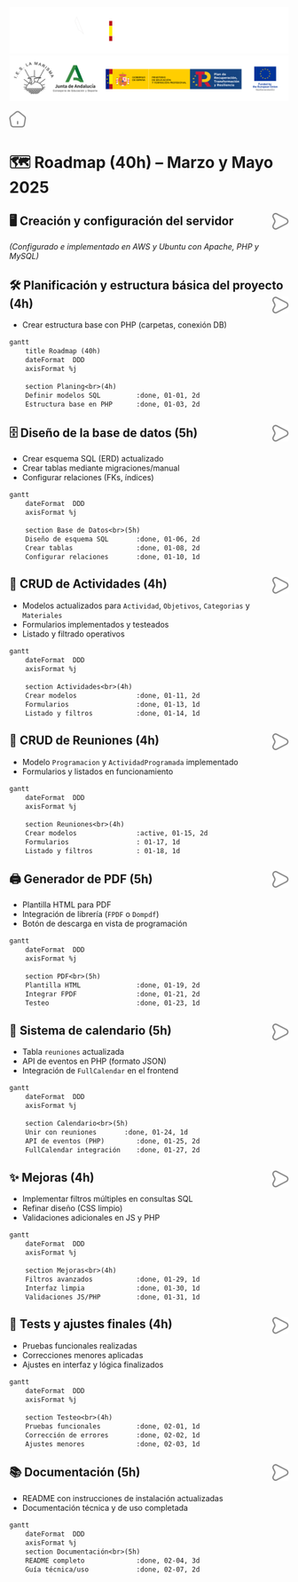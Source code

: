 ![](https://raw.githubusercontent.com/jcorvid509/.resGen/9cf65965f880c39d5e634d73522a6d656c4ea501/_bannerD.png#gh-dark-mode-only)
![](https://raw.githubusercontent.com/jcorvid509/.resGen/9cf65965f880c39d5e634d73522a6d656c4ea501/_bannerL.png#gh-light-mode-only)

<a href="/README.md"><img src="https://raw.githubusercontent.com/jcorvid509/.resGen/9cf65965f880c39d5e634d73522a6d656c4ea501/_home.svg" height="30"></a>

# 🗺️ Roadmap (40h) – Marzo y Mayo 2025

## 🖥 Creación y configuración del servidor<a href="0.srv.md"><img src="https://raw.githubusercontent.com/jcorvid509/.resGen/dbf0397a38c3e0828d9bd164f719d77f3d977cda/_arrow.svg" height="30" align="right"></a>
*(Configurado e implementado en AWS y Ubuntu con Apache, PHP y MySQL)*

## 🛠️ Planificación y estructura básica del proyecto (4h)<a href="1.plan.md"><img src="https://raw.githubusercontent.com/jcorvid509/.resGen/dbf0397a38c3e0828d9bd164f719d77f3d977cda/_arrow.svg" height="30" align="right"></a>
- Crear estructura base con PHP (carpetas, conexión DB)

```mermaid
gantt
    title Roadmap (40h)
    dateFormat  DDD
    axisFormat %j

    section Planing<br>(4h)
    Definir modelos SQL         :done, 01-01, 2d
    Estructura base en PHP      :done, 01-03, 2d
```

## 🗄️ Diseño de la base de datos (5h)<a href="2.db.md"><img src="https://raw.githubusercontent.com/jcorvid509/.resGen/dbf0397a38c3e0828d9bd164f719d77f3d977cda/_arrow.svg" height="30" align="right"></a>
- Crear esquema SQL (ERD) actualizado  
- Crear tablas mediante migraciones/manual  
- Configurar relaciones (FKs, índices)

```mermaid
gantt
    dateFormat  DDD
    axisFormat %j

    section Base de Datos<br>(5h)
    Diseño de esquema SQL       :done, 01-06, 2d
    Crear tablas                :done, 01-08, 2d
    Configurar relaciones       :done, 01-10, 1d
```

## 🎯 CRUD de Actividades (4h)<a href="3.act.md"><img src="https://raw.githubusercontent.com/jcorvid509/.resGen/dbf0397a38c3e0828d9bd164f719d77f3d977cda/_arrow.svg" height="30" align="right"></a>
- Modelos actualizados para `Actividad`, `Objetivos`, `Categorias` y `Materiales`  
- Formularios implementados y testeados  
- Listado y filtrado operativos

```mermaid
gantt
    dateFormat  DDD
    axisFormat %j

    section Actividades<br>(4h)
    Crear modelos               :done, 01-11, 2d
    Formularios                 :done, 01-13, 1d
    Listado y filtros           :done, 01-14, 1d
```

## 📅 CRUD de Reuniones (4h)<a href="4.reu.md"><img src="https://raw.githubusercontent.com/jcorvid509/.resGen/dbf0397a38c3e0828d9bd164f719d77f3d977cda/_arrow.svg" height="30" align="right"></a>
- Modelo `Programacion` y `ActividadProgramada` implementado  
- Formularios y listados en funcionamiento

```mermaid
gantt
    dateFormat  DDD
    axisFormat %j
   
    section Reuniones<br>(4h)
    Crear modelos               :active, 01-15, 2d
    Formularios                 : 01-17, 1d
    Listado y filtros           : 01-18, 1d
```

## 🖨️ Generador de PDF (5h)<a href="5.pdf.md"><img src="https://raw.githubusercontent.com/jcorvid509/.resGen/dbf0397a38c3e0828d9bd164f719d77f3d977cda/_arrow.svg" height="30" align="right"></a>
- Plantilla HTML para PDF  
- Integración de librería (`FPDF` o `Dompdf`)  
- Botón de descarga en vista de programación

```mermaid
gantt
    dateFormat  DDD
    axisFormat %j

    section PDF<br>(5h)
    Plantilla HTML              :done, 01-19, 2d
    Integrar FPDF               :done, 01-21, 2d
    Testeo                      :done, 01-23, 1d
```

## 📆 Sistema de calendario (5h)<a href="6.cld.md"><img src="https://raw.githubusercontent.com/jcorvid509/.resGen/dbf0397a38c3e0828d9bd164f719d77f3d977cda/_arrow.svg" height="30" align="right"></a>
- Tabla `reuniones` actualizada  
- API de eventos en PHP (formato JSON)  
- Integración de `FullCalendar` en el frontend

```mermaid
gantt
    dateFormat  DDD
    axisFormat %j
   
    section Calendario<br>(5h)
    Unir con reuniones       :done, 01-24, 1d
    API de eventos (PHP)        :done, 01-25, 2d
    FullCalendar integración    :done, 01-27, 2d
```

## ✨ Mejoras (4h)<a href="7.imp.md"><img src="https://raw.githubusercontent.com/jcorvid509/.resGen/dbf0397a38c3e0828d9bd164f719d77f3d977cda/_arrow.svg" height="30" align="right"></a>
- Implementar filtros múltiples en consultas SQL  
- Refinar diseño (CSS limpio)  
- Validaciones adicionales en JS y PHP

```mermaid
gantt
    dateFormat  DDD
    axisFormat %j

    section Mejoras<br>(4h)
    Filtros avanzados           :done, 01-29, 1d
    Interfaz limpia             :done, 01-30, 1d
    Validaciones JS/PHP         :done, 01-31, 1d
```

## 🧪 Tests y ajustes finales (4h)<a href="8.test.md"><img src="https://raw.githubusercontent.com/jcorvid509/.resGen/dbf0397a38c3e0828d9bd164f719d77f3d977cda/_arrow.svg" height="30" align="right"></a>
- Pruebas funcionales realizadas  
- Correcciones menores aplicadas  
- Ajustes en interfaz y lógica finalizados

```mermaid
gantt
    dateFormat  DDD
    axisFormat %j

    section Testeo<br>(4h)
    Pruebas funcionales         :done, 02-01, 1d
    Corrección de errores       :done, 02-02, 1d
    Ajustes menores             :done, 02-03, 1d
```

## 📚 Documentación (5h)<a href="9.doc.md"><img src="https://raw.githubusercontent.com/jcorvid509/.resGen/dbf0397a38c3e0828d9bd164f719d77f3d977cda/_arrow.svg" height="30" align="right"></a>
- README con instrucciones de instalación actualizadas  
- Documentación técnica y de uso completada

```mermaid
gantt
    dateFormat  DDD
    axisFormat %j
    section Documentación<br>(5h)
    README completo             :done, 02-04, 3d
    Guía técnica/uso            :done, 02-07, 2d
```